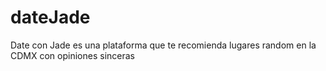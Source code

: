 # dateJade
Date con Jade es una plataforma que te recomienda lugares random en la CDMX con opiniones sinceras
